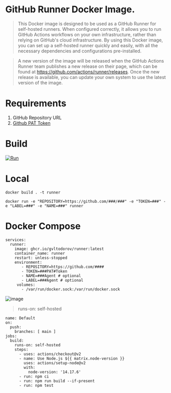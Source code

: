 # GitHub Runner Docker Image.

>This Docker image is designed to be used as a GitHub Runner for self-hosted runners. When configured correctly, it allows you to run GitHub Actions workflows on your own infrastructure, rather than relying on GitHub's cloud infrastructure. By using this Docker image, you can set up a self-hosted runner quickly and easily, with all the necessary dependencies and configurations pre-installed.

>A new version of the image will be released when the GitHub Actions Runner team publishes a new release on their page, which can be found at https://github.com/actions/runner/releases. Once the new release is available, you can update your own system to use the latest version of the image.

# Requirements
 1. GitHub Repository URL
 2. [Github PAT Token](https://docs.github.com/en/github/authenticating-to-github/keeping-your-account-and-data-secure/creating-a-personal-access-token)
 
# Build 
[![Run](https://github.com/GVLTodorov/Runner/actions/workflows/run.yml/badge.svg)](https://github.com/GVLTodorov/Runner/actions/workflows/run.yml)

# Local

```docker build . -t runner```

```docker run -e "REPOSITORY=https://github.com/###/###" -e "TOKEN=###" -e "LABEL=###" -e "NAME=###" runner```

# Docker Compose

```
services:
  runner:
    image: ghcr.io/gvltodorov/runner:latest
    container_name: runner
    restart: unless-stopped
    environment:
       - REPOSITORY=https://github.com/####
       - TOKEN=###PAT#Token
       - NAME=###Agent # optional
       - LABEL=###Agent # optional
     volumes:
       - /var/run/docker.sock:/var/run/docker.sock
```

![image](https://user-images.githubusercontent.com/51453974/219865153-ccc03843-8f0d-48b4-bc2e-34969e7eddc2.png)

> runs-on: self-hosted

```
name: Default
on:
  push:
    branches: [ main ]
jobs:
  build:
    runs-on: self-hosted
    steps:
      - uses: actions/checkout@v2
      - name: Use Node.js ${{ matrix.node-version }}
        uses: actions/setup-node@v2
        with:
          node-version: '14.17.6'
      - run: npm ci
      - run: npm run build --if-present
      - run: npm test
```
